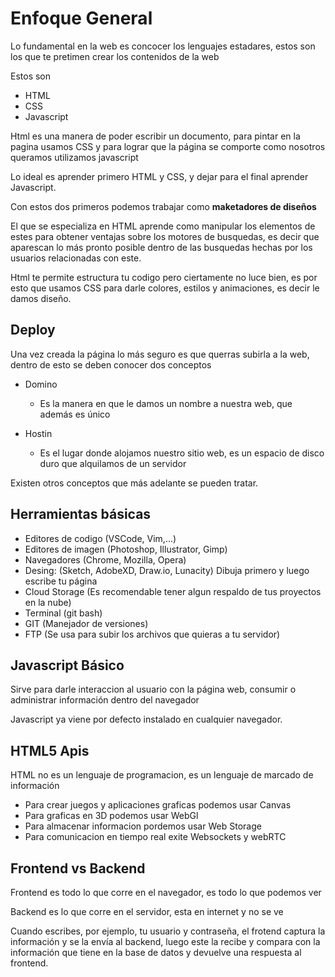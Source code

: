 # Enfoque General

Lo fundamental en la web es concocer los lenguajes estadares, estos son los que te pretimen crear los contenidos de la web

Estos son

* HTML
* CSS
* Javascript

Html es una manera de poder escribir un documento, para pintar en la pagina usamos CSS y para lograr que la página se comporte como nosotros queramos utilizamos javascript

Lo ideal es aprender primero HTML y CSS, y dejar para el final aprender Javascript.

Con estos dos primeros podemos trabajar como **maketadores de diseños**

El que se especializa en HTML aprende como manipular los elementos de estes para obtener ventajas sobre los motores de busquedas, es decir que aparescan lo más pronto posible dentro de las busquedas hechas por los usuarios relacionadas con este.

Html te permite estructura tu codigo pero ciertamente no luce bien, es por esto que usamos CSS para darle colores, estilos y animaciones, es decir le damos diseño.


## Deploy 

Una vez creada la página lo más seguro es que querras subirla a la web, dentro de esto se deben conocer dos conceptos

* Domino
    * Es la manera en que le damos un nombre a nuestra web, que además es único

* Hostin
    * Es el lugar donde alojamos nuestro sitio web, es un espacio de disco duro que alquilamos de un servidor

Existen otros conceptos que más adelante se pueden tratar.

## Herramientas básicas

* Editores de codigo (VSCode, Vim,...)
* Editores de imagen (Photoshop, Illustrator, Gimp)
* Navegadores (Chrome, Mozilla, Opera)
* Desing: (Sketch, AdobeXD, Draw.io, Lunacity) Dibuja primero y luego escribe tu página
* Cloud Storage (Es recomendable tener algun respaldo de tus proyectos en la nube)
* Terminal (git bash)
* GIT (Manejador de versiones)
* FTP (Se usa para subir los archivos que quieras a tu servidor)

## Javascript Básico

Sirve para darle interaccion al usuario con la página web, consumir o administrar información dentro del navegador

Javascript ya viene por defecto instalado en cualquier navegador.

## HTML5 Apis

HTML no es un lenguaje de programacion, es un lenguaje de marcado de información

* Para crear juegos y aplicaciones graficas podemos usar Canvas
* Para graficas en 3D podemos usar WebGl
* Para almacenar informacion pordemos usar Web Storage
* Para comunicacion en tiempo real exite Websockets y webRTC


## Frontend vs Backend

Frontend es todo lo que corre en el navegador, es todo lo que podemos ver

Backend es lo que corre en el servidor, esta en internet y no se ve

Cuando escribes, por ejemplo, tu usuario y contraseña, el frotend captura la información y se la envía al backend, luego este la recibe y compara con la información que tiene en la base de datos y devuelve una respuesta al frontend.